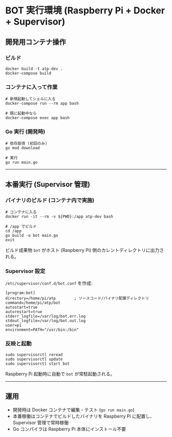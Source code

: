 # BOT 実行環境 (Raspberry Pi + Docker + Supervisor)

## 開発用コンテナ操作

### ビルド

```
docker build -t atp-dev .
docker-compose build
```

### コンテナに入って作業

```
# 新規起動してシェルに入る
docker-compose run --rm app bash

# 既に起動中なら
docker-compose exec app bash
```

### Go 実行 (開発時)

```
# 依存取得 (初回のみ)
go mod download

# 実行
go run main.go
```

---

## 本番実行 (Supervisor 管理)

### バイナリのビルド (コンテナ内で実施)

```
# コンテナに入る
docker run -it --rm -v ${PWD}:/app atp-dev bash

# /app でビルド
cd /app
go build -o bot main.go
exit
```

ビルド成果物 `bot` がホスト (Raspberry Pi) 側のカレントディレクトリに出力される。

### Supervisor 設定

`/etc/supervisor/conf.d/bot.conf` を作成:

```
[program:bot]
directory=/home/pi/atp        ; ソースコード/バイナリ配置ディレクトリ
command=/home/pi/atp/bot
autostart=true
autorestart=true
stderr_logfile=/var/log/bot.err.log
stdout_logfile=/var/log/bot.out.log
user=pi
environment=PATH="/usr/bin:/bin"
```

### 反映と起動

```
sudo supervisorctl reread
sudo supervisorctl update
sudo supervisorctl start bot
```

Raspberry Pi 起動時に自動で `bot` が常駐起動される。

---

## 運用

- 開発時は Docker コンテナで編集・テスト (`go run main.go`)
- 本番稼働はコンテナでビルドしたバイナリを Raspberry Pi に配置し、Supervisor 管理で常時稼働
- Go コンパイラは Raspberry Pi 本体にインストール不要
